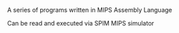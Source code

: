 A series of programs written in MIPS Assembly Language

Can be read and executed via SPIM MIPS simulator
